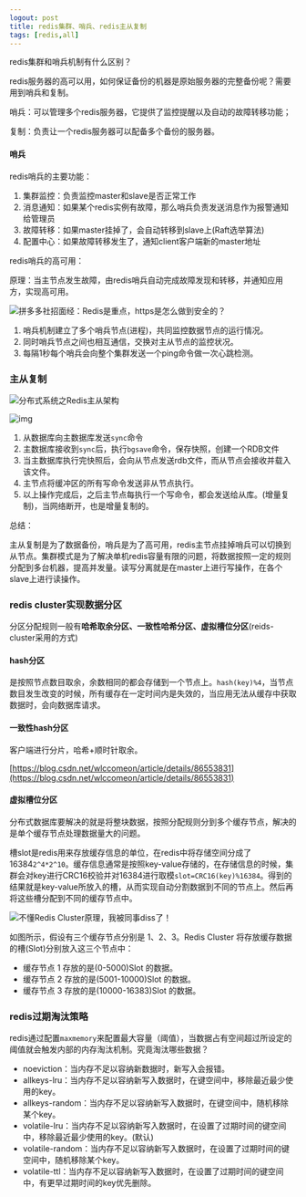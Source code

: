 ```yaml
---
logout: post
title: redis集群、哨兵、redis主从复制
tags: [redis,all]
---
```


redis集群和哨兵机制有什么区别？

redis服务器的高可以用，如何保证备份的机器是原始服务器的完整备份呢？需要用到哨兵和复制。

哨兵：可以管理多个redis服务器，它提供了监控提醒以及自动的故障转移功能；

复制：负责让一个redis服务器可以配备多个备份的服务器。

#### 哨兵

redis哨兵的主要功能：

1. 集群监控：负责监控master和slave是否正常工作
2. 消息通知：如果某个redis实例有故障，那么哨兵负责发送消息作为报警通知给管理员
3. 故障转移：如果master挂掉了，会自动转移到slave上(Raft选举算法)
4. 配置中心：如果故障转移发生了，通知client客户端新的master地址

redis哨兵的高可用：

原理：当主节点发生故障，由redis哨兵自动完成故障发现和转移，并通知应用方，实现高可用。

![拼多多社招面经：Redis是重点，https是怎么做到安全的？](https://imgconvert.csdnimg.cn/aHR0cDovL3AzLnBzdGF0cC5jb20vbGFyZ2UvcGdjLWltYWdlLzNiZDMyMGQ2MzZlNDRhMDZhMjg3Zjc4ZTczODBjOWNk?x-oss-process=image/format,png)

1. 哨兵机制建立了多个哨兵节点(进程)，共同监控数据节点的运行情况。
2. 同时哨兵节点之间也相互通信，交换对主从节点的监控状况。
3. 每隔1秒每个哨兵会向整个集群发送一个ping命令做一次心跳检测。

### 主从复制

![分布式系统之Redis主从架构](http://p1.pstatp.com/large/pgc-image/c3da100513f54a91b889642b27a47bda)

![img](https://imgconvert.csdnimg.cn/aHR0cDovL3AzLnBzdGF0cC5jb20vbGFyZ2UvcGdjLWltYWdlLzA0MTQ5Yjc4NDQ4NTQyOGVhNTRhNzc4YjA4ZTJlZmQ1?x-oss-process=image/format,png)

1. 从数据库向主数据库发送`sync`命令
2. 主数据库接收到`sync`后，执行`bgsave`命令，保存快照，创建一个RDB文件
3. 当主数据库执行完快照后，会向从节点发送rdb文件，而从节点会接收并载入该文件。
4. 主节点将缓冲区的所有写命令发送非从节点执行。
5. 以上操作完成后，之后主节点每执行一个写命令，都会发送给从库。(增量复制)，当网络断开，也是增量复制的。

总结：

主从复制是为了数据备份，哨兵是为了高可用，redis主节点挂掉哨兵可以切换到从节点。集群模式是为了解决单机redis容量有限的问题，将数据按照一定的规则分配到多台机器，提高并发量。读写分离就是在master上进行写操作，在各个slave上进行读操作。

### redis cluster实现数据分区

分区分配规则一般有**哈希取余分区、一致性哈希分区、虚拟槽位分区**(reids-cluster采用的方式)

#### hash分区

是按照节点数目取余，余数相同的都会存储到一个节点上。`hash(key)%4`，当节点数目发生改变的时候，所有缓存在一定时间内是失效的，当应用无法从缓存中获取数据时，会向数据库请求。

#### 一致性hash分区

客户端进行分片，哈希+顺时针取余。

[https://blog.csdn.net/wlccomeon/article/details/86553831](https://blog.csdn.net/wlccomeon/article/details/86553831)

#### 虚拟槽位分区

分布式数据库要解决的就是将整块数据，按照分配规则分到多个缓存节点，解决的是单个缓存节点处理数据量大的问题。

槽slot是redis用来存放缓存信息的单位，在redis中将存储空间分成了16384`2^4*2^10`。缓存信息通常是按照key-value存储的，在存储信息的时候，集群会对key进行CRC16校验并对16384进行取模`slot=CRC16(key)%16384`。得到的结果就是key-value所放入的槽，从而实现自动分割数据到不同的节点上。然后再将这些槽分配到不同的缓存节点中。

![不懂Redis Cluster原理，我被同事diss了！](http://p3.pstatp.com/large/pgc-image/0b34af15848e4e339245959257f45dcd)

如图所示，假设有三个缓存节点分别是 1、2、3。Redis Cluster 将存放缓存数据的槽(Slot)分别放入这三个节点中：

- 缓存节点 1 存放的是(0-5000)Slot 的数据。
- 缓存节点 2 存放的是(5001-10000)Slot 的数据。
- 缓存节点 3 存放的是(10000-16383)Slot 的数据。

### redis过期淘汰策略

redis通过配置`maxmemory`来配置最大容量（阈值），当数据占有空间超过所设定的阈值就会触发内部的内存淘汰机制。究竟淘汰哪些数据？

- noeviction：当内存不足以容纳新数据时，新写入会报错。
- allkeys-lru：当内存不足以容纳新写入数据时，在键空间中，移除最近最少使用的key。
- allkeys-random：当内存不足以容纳新写入数据时，在键空间中，随机移除某个key。
- volatile-lru：当内存不足以容纳新写入数据时，在设置了过期时间的键空间中，移除最近最少使用的key。(默认)
- volatile-random：当内存不足以容纳新写入数据时，在设置了过期时间的键空间中，随机移除某个key。
- volatile-ttl：当内存不足以容纳新写入数据时，在设置了过期时间的键空间中，有更早过期时间的key优先删除。
